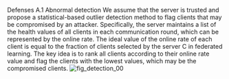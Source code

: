 Defenses
A.1 Abnormal detection
We assume that the server is trusted and propose a statistical-based outlier detection method to flag clients that may be compromised by an attacker. Specifically, the server maintains a list of the health values of all clients in each communication round, which can be represented by the online rate. The ideal value of the online rate of each client is equal to the fraction of clients selected by the server C in federated learning. The key idea is to rank all clients according to their online rate value and flag the clients with the lowest values, which may be the compromised clients.
![fig_detection_00](https://github.com/wendyqwj/DropFL/assets/105483021/8bcec20d-d306-4150-8bd7-a2f7e0dc6bf7)

